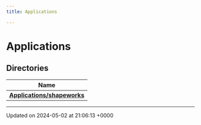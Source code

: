 ```yaml
---
title: Applications

---
```


# Applications



## Directories

| Name           |
| -------------- |
| **[Applications/shapeworks](../Files/dir_486a45e6ebc11931a27093b877e14af3.md#dir-applications/shapeworks)**  |






-------------------------------

Updated on 2024-05-02 at 21:06:13 +0000
